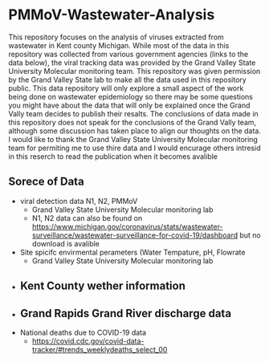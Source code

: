# PMMoV-Wastewater-Analysis

This repository focuses on the analysis of viruses extracted from wastewater in Kent county Michigan.
While most of the data in this repository was collected from various government agencies (links to the data below), the viral tracking data was provided by the Grand Valley State University Molecular monitoring team.
This repository was given permission by the Grand Valley State lab to make all the data used in this repository public.
This data repository will only explore a small aspect of the work being done on wastewater epidemiology so there may be some questions you might have about the data that will only be explained once the Grand Vally team decides to publish their resalts.
The conclusions of data made in this repository does not speak for the conclusions of the Grand Vally team, although some discussion has taken place to align our thoughts on the data.
I would like to thank the Grand Valley State University Molecular monitoring team for permiting me to use thire data and I would encurage others intresid in this reserch to read the publication when it becomes avalible

## Sorece of Data

* viral detection data N1, N2, PMMoV
  - Grand Valley State University Molecular monitoring lab
  - N1, N2 data can also be found on https://www.michigan.gov/coronavirus/stats/wastewater-surveillance/wastewater-surveillance-for-covid-19/dashboard but no download is avalible
* Site spicifc envirmental perameters (Water Tempature, pH, Flowrate
  - Grand Valley State University Molecular monitoring lab
* Kent County wether information
  -
* Grand Rapids Grand River discharge data
  -
* National deaths due to COVID-19 data
  - https://covid.cdc.gov/covid-data-tracker/#trends_weeklydeaths_select_00
